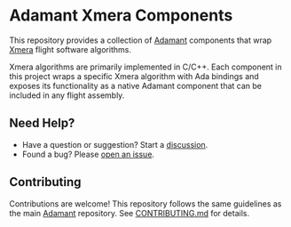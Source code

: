# Adamant Xmera Components

This repository provides a collection of [Adamant](https://github.com/lasp/adamant) components that wrap [Xmera](https://github.com/lasp/fp32-fsw-xmera) flight software algorithms.

Xmera algorithms are primarily implemented in C/C++. Each component in this project wraps a specific Xmera algorithm with Ada bindings and exposes its functionality as a native Adamant component that can be included in any flight assembly.

## Need Help?

- Have a question or suggestion? Start a [discussion](https://github.com/lasp/adamant-xmera-components/discussions).
- Found a bug? Please [open an issue](https://github.com/lasp/adamant-xmera-components/issues).

## Contributing

Contributions are welcome! This repository follows the same guidelines as the main [Adamant](https://github.com/lasp/adamant) repository. See [CONTRIBUTING.md](https://github.com/lasp/adamant/blob/main/CONTRIBUTING.md) for details.
